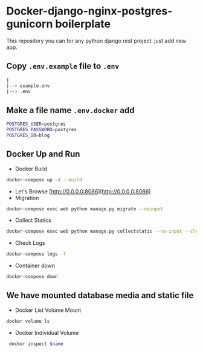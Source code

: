 # Docker-django-nginx-postgres-gunicorn boilerplate
This repository you can for any python django rest project. just add new app.


Copy `.env.example` file to `.env`
-------------------------------------------
```bash
|
|--> example.env
|--> .env
```

Make a file name `.env.docker` add 
-----------------------------------------
```sh
POSTGRES_USER=postgres
POSTGRES_PASSWORD=postgres
POSTGRES_DB=blog
```

## Docker Up and Run

 - Docker Build
```sh
docker-compose up -d --build
```
- Let's Browse [http://0.0.0.0:8086](http://0.0.0.0:8086)
- Migration
```sh
docker-compose exec web python manage.py migrate --noinput
```
- Collect Statics 
```sh
docker-compose exec web python manage.py collectstatic --no-input --clear
```
- Check Logs
```sh
docker-compose logs -f
``` 
- Container down
```sh
docker-compose down
```

We have mounted database media and static file
-----------------------------------------
- Docker List Volume Mount
```sh
docker volume ls
```
- Docker Individual Volume
```sh
 docker inspect $name
```